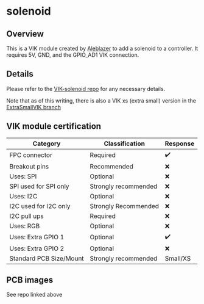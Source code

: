 # solenoid

## Overview

This is a VIK module created by [Aleblazer](https://github.com/Aleblazer) to add a solenoid to a controller. It requires 5V, GND, and the GPIO_AD1 VIK connection.

## Details

Please refer to the [VIK-solenoid repo](https://github.com/Aleblazer/VIK-Solenoid) for any necessary details.

Note that as of this writing, there is also a VIK xs (extra small) version in the [ExtraSmallVIK branch](https://github.com/Aleblazer/VIK-Solenoid/tree/ExtraSmallVIK)

## VIK module certification

| Category                | Classification          | Response           |
| ----------------------- | ----------------------- | ------------------ |
| FPC connector           | Required                | :heavy_check_mark: |
| Breakout pins           | Recommended             | :x:                |
| Uses: SPI               | Optional                | :x:                |
| SPI used for SPI only   | Strongly recommended    | :x:                |
| Uses: I2C               | Optional                | :x:                |
| I2C used for I2C only   | Strongly Recommended    | :x:                |
| I2C pull ups            | Required                | :x:                |
| Uses: RGB               | Optional                | :x:                |
| Uses: Extra GPIO 1      | Optional                | :heavy_check_mark: |
| Uses: Extra GPIO 2      | Optional                | :x:                |
| Standard PCB Size/Mount | Strongly recommended    | Small/XS           |

## PCB images

See repo linked above

